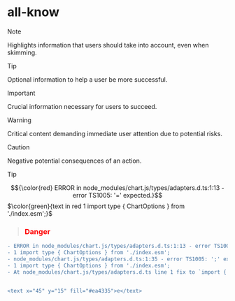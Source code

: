 # all-know
> [!NOTE]
> Highlights information that users should take into account, even when skimming.

> [!TIP]
> Optional information to help a user be more successful.

> [!IMPORTANT]
> Crucial information necessary for users to succeed.

> [!WARNING]
> Critical content demanding immediate user attention due to potential risks.

> [!CAUTION]
> Negative potential consequences of an action.

> [!TIP]
$${\color{red} ERROR in node_modules/chart.js/types/adapters.d.ts:1:13 - error TS1005: '=' expected.}$$
$\color{green}{text in red 1 import type { ChartOptions } from './index.esm';}$
>
> <h3 style="color:#ff0000">Danger</h3>
```diff
- ERROR in node_modules/chart.js/types/adapters.d.ts:1:13 - error TS1005: '=' expected.
- 1 import type { ChartOptions } from './index.esm'; 
- node_modules/chart.js/types/adapters.d.ts:1:35 - error TS1005: ';' expected.
- 1 import type { ChartOptions } from './index.esm';
- At node_modules/chart.js/types/adapters.d.ts line 1 fix to `import { ChartOptions } from './index.esm'`;


<text x="45" y="15" fill="#ea4335">e</text>
